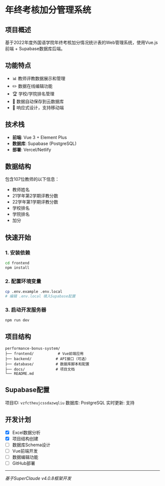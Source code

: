 # 年终考核加分管理系统

## 项目概述
基于2022年度外国语学院年终考核加分情况统计表的Web管理系统，使用Vue.js前端 + Supabase数据库后端。

## 功能特点
- 📊 教师评教数据展示和管理
- ✏️ 数据在线编辑功能
- 🏆 学校/学院排名管理
- 💾 数据自动保存到云数据库
- 📱 响应式设计，支持移动端

## 技术栈
- **前端**: Vue 3 + Element Plus
- **数据库**: Supabase (PostgreSQL)
- **部署**: Vercel/Netlify

## 数据结构
包含107位教师的以下信息：
- 教师姓名
- 21学年第2学期评教分数
- 22学年第1学期评教分数
- 学校排名
- 学院排名
- 加分

## 快速开始

### 1. 安装依赖
```bash
cd frontend
npm install
```

### 2. 配置环境变量
```bash
cp .env.example .env.local
# 编辑 .env.local 填入Supabase配置
```

### 3. 启动开发服务器
```bash
npm run dev
```

## 项目结构
```
performance-bonus-system/
├── frontend/           # Vue前端应用
├── backend/           # API接口（可选）
├── database/          # 数据库脚本和配置
├── docs/              # 项目文档
└── README.md
```

## Supabase配置
项目ID: `vzfctheujcssdazwqliu`
数据库: PostgreSQL
实时更新: 支持

## 开发计划
- [x] Excel数据分析
- [x] 项目结构创建
- [ ] 数据库Schema设计
- [ ] Vue前端开发
- [ ] 数据编辑功能
- [ ] GitHub部署

---
*基于SuperClaude v4.0.8框架开发*